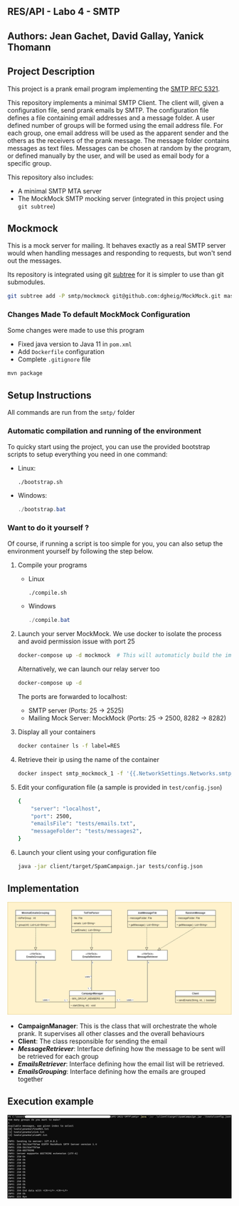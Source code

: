 ## RES/API - Labo 4 - SMTP
Authors: Jean Gachet, David Gallay, Yanick Thomann
---

## Project Description

This project is a prank email program implementing the [SMTP RFC 5321](https://datatracker.ietf.org/doc/html/rfc5321).

This repository implements a minimal SMTP Client. The client will, given a configuration file, send prank emails by SMTP. The configuration file defines a file containing email addresses and a message folder. A user defined number of groups will be formed using the email address file. For each group, one email address will be used as the apparent sender and the others as the receivers of the prank message. The message folder contains messages as text files. Messages can be chosen at random by the program, or defined manually by the user, and will be used as email body for a specific group.

This repository also includes:

* A minimal SMTP MTA server
* The MockMock SMTP mocking server (integrated in this project using `git subtree`)



## Mockmock

This is a mock server for mailing. It behaves exactly as a real SMTP server would when handling messages and responding to requests, but won't send out the messages.

Its repository is integrated using git [subtree](https://www.atlassian.com/git/tutorials/git-subtree) for it is simpler to use than git submodules.

```bash
git subtree add -P smtp/mockmock git@github.com:dgheig/MockMock.git master
```

### Changes Made To default MockMock Configuration

Some changes were made to use this program

* Fixed java version to Java 11 in `pom.xml`
* Add `Dockerfile` configuration
* Complete `.gitignore` file

```bash
mvn package
```



## Setup Instructions

All commands are run from the `smtp/` folder

### Automatic compilation and running of the environment

To quicky start using the project, you can use the provided bootstrap scripts to setup everything you need in one command:

- Linux: 
  ```bash
  ./bootstrap.sh
  ```
- Windows: 
  ```powershell
  ./bootstrap.bat
  ```



### Want to do it yourself ?

Of course, if running a script is too simple for you, you can also setup the environment yourself by following the step below.

1. Compile your programs

   * Linux

     ```bash
     ./compile.sh
     ```

   * Windows

     ```powershell
     ./compile.bat
     ```
     

2. Launch your server MockMock. We use docker to isolate the process and avoid permission issue with port 25

   ```bash
   docker-compose up -d mockmock  # This will automaticly build the image
   ```

   Alternatively, we can launch our relay server too

   ```bash
   docker-compose up -d
   ```

   The ports are forwarded to localhost:

   * SMTP server (Ports: 25 -> 2525)
   * Mailing Mock Server: MockMock (Ports: 25 -> 2500, 8282 -> 8282)

3. Display all your containers

   ```bash
   docker container ls -f label=RES
   ```

4. Retrieve their ip using the name of the container

   ```bash
   docker inspect smtp_mockmock_1 -f '{{.NetworkSettings.Networks.smtp_default.IPAddress}}'
   ```

5. Edit your configuration file (a sample is provided in `test/config.json`)

   ```bash
   {
       "server": "localhost",
       "port": 2500,
       "emailsFile": "tests/emails.txt",
       "messageFolder": "tests/messages2",
   }
   ```
   
6. Launch your client using your configuration file

   ```bash
   java -jar client/target/SpamCampaign.jar tests/config.json
   ```




## Implementation

![](figures/ClassDiag.png)

* **CampaignManager**: This is the class that will orchestrate the whole  prank. It supervises all other classes and the overall behaviours
* **Client**: The class responsible for sending the email
* **_MessageRetriever_**: Interface defining how the message to be sent will be retrieved for each group
* **_EmailsRetriever_**: Interface defining how the email list will be retrieved.
* **_EmailsGrouping_**: Interface defining how the emails are grouped together 

## Execution example
![](figures/sampleExecution.png)